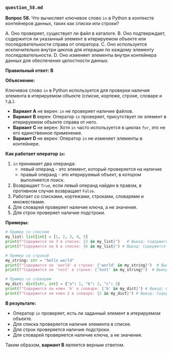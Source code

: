 
### `question_58.md`

**Вопрос 58.** Что вычисляет ключевое слово `in` в Python в контексте контейнеров данных, таких как списки или строки?

A. Оно проверяет, существует ли файл в каталоге.
B. Оно подтверждает, содержится ли указанный элемент в итерируемом объекте или последовательности справа от оператора.
C. Оно используется исключительно внутри циклов для итерации по каждому элементу последовательности.
D. Оно изменяет элементы внутри контейнера данных для обеспечения целостности данных.

**Правильный ответ: B**

**Объяснение:**

Ключевое слово `in` в Python используется для проверки наличия элемента в итерируемом объекте (списке, кортеже, строке, словаре и т.д.).

*   **Вариант A** не верен: `in` не проверяет наличие файлов.
*   **Вариант B** верен: Оператор `in` проверяет, присутствует ли элемент в итерируемом объекте справа от него.
*   **Вариант C** не верен: Хотя `in` часто используется в циклах `for`, это не его единственное применение.
*   **Вариант D** не верен: Оператор `in` не изменяет элементы в контейнере.

**Как работает оператор `in`:**

1.  `in` принимает два операнда:
    *   левый операнд - это элемент, который проверяется на наличие
    *   правый операнд - это итерируемый объект, в котором выполняется поиск.
2.  Возвращает `True`, если левый операнд найден в правом, в противном случае возвращает `False`.
3.  Работает со списками, кортежами, строками, словарями и множествами.
4.  Для словарей проверяет наличие ключа, а не значения.
5.   Для строк проверяет наличие подстроки.

**Примеры:**

```python
# Пример со списком
my_list: list[int] = [1, 2, 3, 4, 5]
print(f"Содержится ли 3 в списке: {3 in my_list}")   # Вывод: Содержится ли 3 в списке: True
print(f"Содержится ли 6 в списке: {6 in my_list}") # Вывод: Содержится ли 6 в списке: False

# Пример со строкой
my_string: str = "hello world"
print(f"Содержится ли 'world' в строке: {'world' in my_string}")  # Вывод: Содержится ли 'world' в строке: True
print(f"Содержится ли 'test' в строке: {'test' in my_string}")  # Вывод: Содержится ли 'test' в строке: False

# Пример со словарем
my_dict: dict[str, int] = {"a": 1, "b": 2, "c": 3}
print(f"Содержится ли ключ 'b' в словаре: {'b' in my_dict}") # Вывод: Содержится ли ключ 'b' в словаре: True
print(f"Содержится ли ключ 2 в словаре: {2 in my_dict}") # Вывод: Содержится ли ключ 2 в словаре: False
```
**В результате:**
*  Оператор `in` проверяет, есть ли заданный элемент в итерируемом объекте.
*  Для списка проверяется наличие элемента в списке.
*  Для строк проверяется наличие подстроки.
* Для словарей проверяется наличие ключа, а не значения.

Таким образом, **вариант B** является верным ответом.
